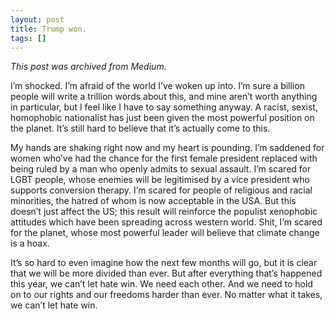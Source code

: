 ```yaml
---
layout: post
title: Trump won.
tags: []
---
```


*This post was archived from Medium.*

I’m shocked. I’m afraid of the world I’ve woken up into. I’m sure a billion people will write a trillion words about this, and mine aren’t worth anything in particular, but I feel like I have to say something anyway. A racist, sexist, homophobic nationalist has just been given the most powerful position on the planet. It’s still hard to believe that it’s actually come to this.

My hands are shaking right now and my heart is pounding. I’m saddened for women who’ve had the chance for the first female president replaced with being ruled by a man who openly admits to sexual assault. I’m scared for LGBT people, whose enemies will be legitimised by a vice president who supports conversion therapy. I’m scared for people of religious and racial minorities, the hatred of whom is now acceptable in the USA. But this doesn’t just affect the US; this result will reinforce the populist xenophobic attitudes which have been spreading across western world. Shit, I’m scared for the planet, whose most powerful leader will believe that climate change is a hoax.

It’s so hard to even imagine how the next few months will go, but it is clear that we will be more divided than ever. But after everything that’s happened this year, we can’t let hate win. We need each other. And we need to hold on to our rights and our freedoms harder than ever. No matter what it takes, we can’t let hate win.

